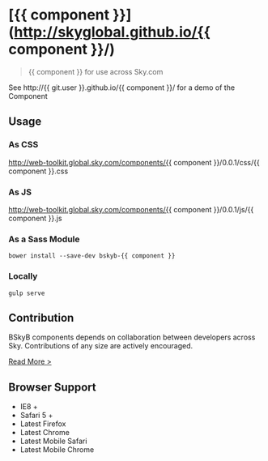 [{{ component }}](http://skyglobal.github.io/{{ component }}/) 
========================

> {{ component }} for use across Sky.com

See http://{{ git.user }}.github.io/{{ component }}/ for a demo of the Component

## Usage

### As CSS

http://web-toolkit.global.sky.com/components/{{ component }}/0.0.1/css/{{ component }}.css

### As JS

http://web-toolkit.global.sky.com/components/{{ component }}/0.0.1/js/{{ component }}.js

### As a Sass Module

`bower install --save-dev bskyb-{{ component }}`

### Locally

`gulp serve`

## Contribution

BSkyB components depends on collaboration between developers across Sky. Contributions of any size are actively encouraged.

[Read More >](CONTRIBUTING.md)

## Browser Support

 * IE8 +
 * Safari 5 +
 * Latest Firefox
 * Latest Chrome
 * Latest Mobile Safari
 * Latest Mobile Chrome